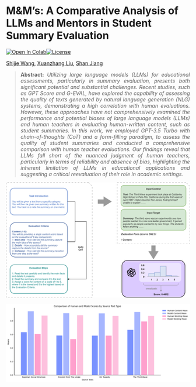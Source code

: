 # M&M’s: A Comparative Analysis of LLMs and Mentors in Student Summary Evaluation



 [![Open In Colab](https://colab.research.google.com/assets/colab-badge.svg)](https://colab.research.google.com/drive/1hNeDjfJ9rZ4gka70z1NfYw_nkVRK0YjT)[![License](https://img.shields.io/badge/License-MIT-red.svg)](https://opensource.org/licenses/MIT)

[Shijie Wang](https://witnessj.com/), [Xuanzhang Liu](), [Shan Jiang]()

> **<p align="justify"> Abstract:** _Utilizing large language models (LLMs) for educational assessments, particularly in summary evaluation, presents both significant potential and substantial challenges. Recent studies, such as GPT Score and G-EVAL, have explored the capability of assessing the quality of texts generated by natural language generation (NLG) systems, demonstrating a high correlation with human evaluations. However, these approaches have not comprehensively examined the performance and potential biases of large language models (LLMs) and human teachers in evaluating human-written content, such as student summaries. In this work, we employed GPT-3.5 Turbo with chain-of-thoughts (CoT) and a form-filling paradigm, to assess the quality of student summaries and conducted a comprehensive comparison with human teacher evaluations. Our findings reveal that LLMs fall short of the nuanced judgment of human teachers, particularly in terms of reliability and absence of bias, highlighting the inherent limitation of LLMs in educational applications and suggesting a critical reevaluation of their role in academic settings._ </p>

![prompt](./images/prompt.svg)

![source-text-compare](./images/source-text-compare.png)
